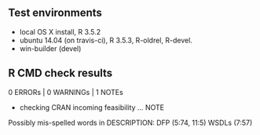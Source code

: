 ## Test environments

* local OS X install, R 3.5.2
* ubuntu 14.04 (on travis-ci), R 3.5.3, R-oldrel, R-devel.
* win-builder (devel)

## R CMD check results

0 ERRORs | 0 WARNINGs | 1 NOTEs

* checking CRAN incoming feasibility ... NOTE

Possibly mis-spelled words in DESCRIPTION:
  DFP (5:74, 11:5)
  WSDLs (7:57)